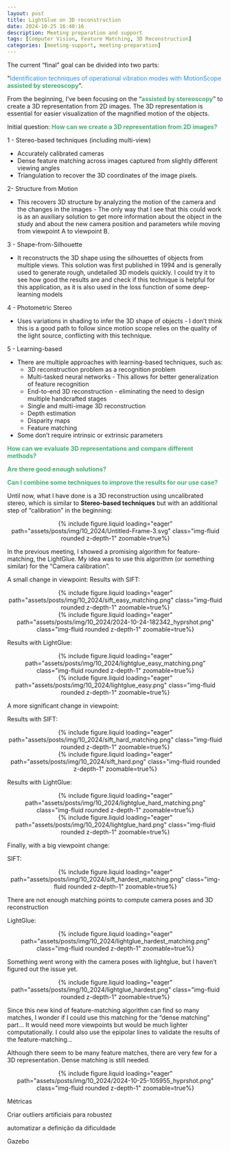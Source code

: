 ```yaml
---
layout: post
title: LightGlue on 3D reconstruction
date: 2024-10-25 16:40:16
description: Meeting preparation and support
tags: [Computer Vision, Feature Matching, 3D Reconstruction]
categories: [meeting-support, meeting-preparation]
---
```


The current “final” goal can be divided into two parts:

"<span style="color:DodgerBlue">Identification techniques of operational vibration modes with MotionScope</span> <span style="color:MediumSeaGreen; font-weight:bold;">assisted by stereoscopy</span>".





From the beginning, I’ve been focusing on the “<span style="color:MediumSeaGreen; font-weight:bold;">assisted by stereoscopy</span>” to create a 3D representation from 2D images. The 3D representation is essential for easier visualization of the magnified motion of the objects. 

Initial question: <span style="color:MediumSeaGreen; font-weight:bold;">How can we create a 3D representation from 2D images?</span>

1 - Stereo-based techniques (including multi-view)

- Accurately calibrated cameras
- Dense feature matching  across images captured from slightly different viewing angles
- Triangulation to recover the 3D coordinates of the image pixels.

2- Structure from Motion

- This recovers 3D structure by analyzing the motion of the camera and the changes in the images - The only way that I see that this could work is as an auxiliary solution to get more information about the object in the study and about the new camera position and parameters while moving from viewpoint A to viewpoint B.

3 - Shape-from-Silhouette

- It reconstructs the 3D shape using the silhouettes of objects from multiple views. This solution was first published in 1994 and is generally used to generate rough, undetailed 3D models quickly. I could try it to see how good the results are and check if this technique is helpful for this application, as it is also used in the loss function of some deep-learning models

4 - Photometric Stereo

- Uses variations in shading to infer the 3D shape of objects - I don’t think this is a good path to follow since motion scope relies on the quality of the light source, conflicting with this technique.

5 - Learning-based

- There are multiple approaches with learning-based techniques, such as:
    - 3D reconstruction problem as a recognition problem
    - Multi-tasked neural networks - This allows for better generalization of feature recognition
    - End-to-end 3D reconstruction - eliminating the need to design multiple handcrafted stages
    - Single and multi-image 3D reconstruction
    - Depth estimation
    - Disparity maps
    - Feature matching
- Some don’t require intrinsic or extrinsic parameters


<span style="color:MediumSeaGreen; font-weight:bold;">How can we evaluate 3D representations and compare different methods?</span>

<span style="color:MediumSeaGreen; font-weight:bold;">Are there good enough solutions?</span>

<span style="color:MediumSeaGreen; font-weight:bold;">Can I combine some techniques to improve the results for our use case?</span>


Until now, what I have done is a 3D reconstruction using uncalibrated stereo, which is similar to **Stereo-based techniques** but with an additional step of “calibration” in the beginning:

<div class="col-sm mt-3 mt-md-0" style="text-align: center">
{% include figure.liquid loading="eager" path="assets/posts/img/10_2024/Untitled-Frame-3.svg" class="img-fluid rounded z-depth-1" zoomable=true%}
</div>

In the previous meeting, I showed a promising algorithm for feature-matching, the LightGlue. My idea was to use this algorithm (or something similar) for the “Camera calibration”.

A small change in viewpoint:
Results with SIFT:

<div class="col-sm mt-3 mt-md-0" style="text-align: center">
{% include figure.liquid loading="eager" path="assets/posts/img/10_2024/sift_easy_matching.png" class="img-fluid rounded z-depth-1" zoomable=true%}
</div>


<div class="col-sm mt-3 mt-md-0" style="text-align: center">
{% include figure.liquid loading="eager" path="assets/posts/img/10_2024/2024-10-24-182342_hyprshot.png" class="img-fluid rounded z-depth-1" zoomable=true%}
</div>

Results with LightGlue:

<div class="col-sm mt-3 mt-md-0" style="text-align: center">
{% include figure.liquid loading="eager" path="assets/posts/img/10_2024/lightglue_easy_matching.png" class="img-fluid rounded z-depth-1" zoomable=true%}
</div>

<div class="col-sm mt-3 mt-md-0" style="text-align: center">
{% include figure.liquid loading="eager" path="assets/posts/img/10_2024/lightglue_easy.png" class="img-fluid rounded z-depth-1" zoomable=true%}
</div>

A more significant change in viewpoint:

Results with SIFT:

<div class="col-sm mt-3 mt-md-0" style="text-align: center">
{% include figure.liquid loading="eager" path="assets/posts/img/10_2024/sift_hard_matching.png" class="img-fluid rounded z-depth-1" zoomable=true%}
</div>

<div class="col-sm mt-3 mt-md-0" style="text-align: center">
{% include figure.liquid loading="eager" path="assets/posts/img/10_2024/sift_hard.png" class="img-fluid rounded z-depth-1" zoomable=true%}
</div>

Results with LightGlue:

<div class="col-sm mt-3 mt-md-0" style="text-align: center">
{% include figure.liquid loading="eager" path="assets/posts/img/10_2024/lightglue_hard_matching.png" class="img-fluid rounded z-depth-1" zoomable=true%}
</div>

<div class="col-sm mt-3 mt-md-0" style="text-align: center">
{% include figure.liquid loading="eager" path="assets/posts/img/10_2024/lightglue_hard.png" class="img-fluid rounded z-depth-1" zoomable=true%}
</div>

Finally, with a big viewpoint change:

SIFT:

<div class="col-sm mt-3 mt-md-0" style="text-align: center">
{% include figure.liquid loading="eager" path="assets/posts/img/10_2024/sift_hardest_matching.png" class="img-fluid rounded z-depth-1" zoomable=true%}
</div>

There are not enough matching points to compute camera poses and 3D reconstruction

LightGlue:

<div class="col-sm mt-3 mt-md-0" style="text-align: center">
{% include figure.liquid loading="eager" path="assets/posts/img/10_2024/lightglue_hardest_matching.png" class="img-fluid rounded z-depth-1" zoomable=true%}
</div>

Something went wrong with the camera poses with lightglue, but I haven’t figured out the issue yet.

<div class="col-sm mt-3 mt-md-0" style="text-align: center">
{% include figure.liquid loading="eager" path="assets/posts/img/10_2024/lightglue_hardest.png" class="img-fluid rounded z-depth-1" zoomable=true%}
</div>

Since this new kind of feature-matching algorithm can find so many matches, I wonder if I could use this matching for the “dense matching” part… It would need more viewpoints but would be much lighter computationally. I could also use the epipolar lines to validate the results of the feature-matching…

Although there seem to be many feature matches, there are very few for a 3D representation. Dense matching is still needed.

<div class="col-sm mt-3 mt-md-0" style="text-align: center">
{% include figure.liquid loading="eager" path="assets/posts/img/10_2024/2024-10-25-105955_hyprshot.png" class="img-fluid rounded z-depth-1" zoomable=true%}
</div>

Métricas

Criar outliers artificiais para robustez

automatizar a definição da dificuldade

Gazebo